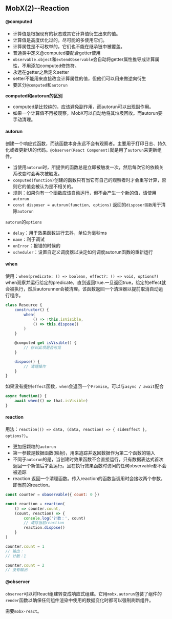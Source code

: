 ## MobX(2)--Reaction

#### @computed

- 计算值是根据现有的状态或其它计算值衍生出来的值。
- 计算值是高度优化过的，尽可能的多使用它们。
- 计算属性是不可枚举的，它们也不能在继承链中被覆盖。
- 普通类中定义@computed要配合getter使用
- `observable.object`和`extendObservable`会自动将getter属性推导成计算属性，不用添加computed修饰符。
- 永远在getter之后定义setter
- setter不能用来直接改变计算属性的值，但他们可以用来做逆向衍生
- 要区分`@computed`和`autorun`

**computed和autorun的区别**

- computed是比较纯的，应该避免副作用，而autorun可以出现副作用。
- 如果一个计算值不再被观察，MobX可以自动地将其垃圾回收。而autorun要手动清理。

#### autorun

创建一个响应式函数，而该函数本身永远不会有观察者。主要用于打印日志、持久化或者更新UI的代码。`@observer(React Component)`就是用了`autorun`来更新组件。

- 当使用`autorun`时，所提供的函数总是立即被触发一次，然后每次它的依赖关系改变时会再次被触发。
- `computed(function)`创建的函数只有当它有自己的观察者时才会重写计算，否则它的值会被认为是不相关的。
- 规则：如果你有一个函数应该自动运行，但不会产生一个新的值，请使用`autorun`
- `const disposer = autorun(function, options)` 返回的`disposer函数`用于清除`autorun`

`autorun`的`options`

- `delay`：用于效果函数进行去抖，单位为毫秒ms
- `name`：利于调试
- `onError`：报错的时候的
- `scheduler`：设置自定义调度器以决定如何调度autorun函数的重新运行

#### when

使用：`when(predicate: () => boolean, effect?: () => void, options?)` 
when观察并运行给定的predicate，直到返回true.一旦返回true，给定的effect就会被执行，然后autorunner会被清理。该函数返回一个清理器以提前取消自动运行程序。

```js
class Resource {
    constructor() {
        when(
            () => !this.isVisible,
            () => this.dispose()
        )
    }

    @computed get isVisible() {
        // 标识此项是否可见
    }

    dispose() {
        // 清理操作
    }
}
```

如果没有提供`effect`函数，`when`会返回一个`Promise`。可以与`async / await`配合
```js
async function() {
    await when(() => that.isVisible)
}
```
#### reaction

用法：`reaction(() => data, (data, reaction) => { sideEffect }, options?)`。    

- 更加细颗粒的`autorun`
- 第一参数是数据函数(映射)，用来追踪并返回数据作为第二个函数的输入
- 不同于`autorun`的是，当创建时效果函数不会直接运行，只有数据表达式首次返回一个新值后才会运行。且在执行效果函数时访问的任何observable都不会被追踪
- reaction 返回一个清理函数。传入reaction的函数当调用时会接收两个参数，即当前的reaction。
```js
const counter = obaservable({ count: 0 })

const reaction = reaction(
    () => counter.count,
    (count, reaction) => {
        console.log('计数：', count)
        // 清除当前reaction
        reaction.dispose()
    }
)

counter.count = 1
// 输出：
// 计数：1

counter.count = 2
// 没有输出
```

#### @observer

`observer`可以将React组建转变成响应式组建。它用`mobx.autorun`包装了组件的`render`函数以确保任何组件渲染中使用的数据变化时都可以强制刷新组件。

需要`mobx-react`。
